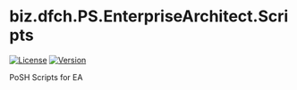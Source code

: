 # biz.dfch.PS.EnterpriseArchitect.Scripts
[![License](https://img.shields.io/badge/license-Apache%20License%202.0-blue.svg)](https://github.com/dfensgmbh/biz.dfch.PS.EnterpriseArchitect.Scripts/blob/master/LICENSE)
[![Version](https://img.shields.io/nuget/v/biz.dfch.PS.EnterpriseArchitect.Scripts.svg)](https://www.nuget.org/packages/biz.dfch.PS.EnterpriseArchitect.Scripts/)

PoSH Scripts for EA